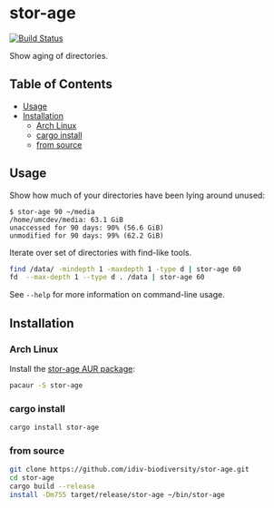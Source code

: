 stor-age
========

[![Build Status](https://travis-ci.com/idiv-biodiversity/stor-age.svg?token=r7FuYXpRu1vR1bHxqWSV&branch=master)](https://travis-ci.com/idiv-biodiversity/stor-age)

Show aging of directories.


Table of Contents
-----------------

<!-- toc -->

- [Usage](#usage)
- [Installation](#installation)
  * [Arch Linux](#arch-linux)
  * [cargo install](#cargo-install)
  * [from source](#from-source)

<!-- tocstop -->


Usage
-----

Show how much of your directories have been lying around unused:

```console
$ stor-age 90 ~/media
/home/umcdev/media: 63.1 GiB
unaccessed for 90 days: 90% (56.6 GiB)
unmodified for 90 days: 99% (62.2 GiB)
```

Iterate over set of directories with find-like tools.

```bash
find /data/ -mindepth 1 -maxdepth 1 -type d | stor-age 60
fd  --max-depth 1 --type d . /data | stor-age 60
```

See `--help` for more information on command-line usage.


Installation
------------

### Arch Linux

Install the [stor-age AUR package][aur-package]:

```bash
pacaur -S stor-age
```

### cargo install

```bash
cargo install stor-age
```

### from source

```bash
git clone https://github.com/idiv-biodiversity/stor-age.git
cd stor-age
cargo build --release
install -Dm755 target/release/stor-age ~/bin/stor-age
```


[aur-package]: https://aur.archlinux.org/packages/stor-age "stor-age AUR package"
